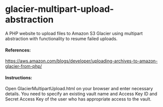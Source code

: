 # glacier-multipart-upload-abstraction
A PHP website to upload files to Amazon S3 Glacier using multipart abstraction with functionality to resume failed uploads.

#### References:
https://aws.amazon.com/blogs/developer/uploading-archives-to-amazon-glacier-from-php/

#### Instructions:
Open GlacierMultipartUpload.html on your browser and enter necessary details.  You need to specify an existing vault name and Access Key ID and Secret Access Key of the user who has appropriate access to the vault.
